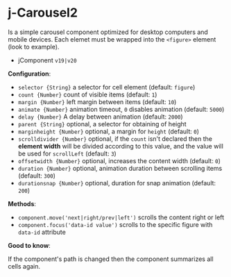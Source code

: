 # j-Carousel2

Is a simple carousel component optimized for desktop computers and mobile devices. Each elemet must be wrapped into the `<figure>` element (look to example).

- jComponent `v19|v20`

__Configuration__:

- `selector {String}` a selector for cell element (default: `figure`)
- `count {Number}` count of visible items (default: `1`)
- `margin {Number}` left margin between items (default: `10`)
- `animate {Number}` animation timeout, `0` disables animation (default: `5000`)
- `delay {Number}` A delay between animation (default: `2000`)
- `parent {String}` optional, a selector for obtaining of height
- `marginheight {Number}` optional, a margin for `height` (default: `0`)
- `scrolldivider {Number}` optional, if the `count` isn't declared then the __element width__ will be divided according to this value, and the value will be used for `scrollLeft` (default: `3`)
- `offsetwidth {Number}` optional, increases the content width (default: `0`)
- `duration {Number}` optional, animation duration between scrolling items (default: `300`)
- `durationsnap {Number}` optional, duration for snap animation (default: `200`)

__Methods__:

- `component.move('next|right/prev|left')` scrolls the content right or left
- `component.focus('data-id value')` scrolls to the specific figure with `data-id` attribute

__Good to know__:

If the component's path is changed then the component summarizes all cells again.